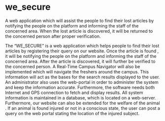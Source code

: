 # we_secure
A web application which will assist the people to find their lost articles by notifying the people on the platform and informing the staff of the concerned area. When the lost article is discovered, it will be returned to the concerned person after proper verification.

The “WE_SECURE” is a web application which helps people to find their lost articles by registering their query on our website. Once the article is found , it will be notifying the people on the platform and informing the staff of the concerned area. After the article is discovered, it will further be verified to the concerned person.
A Real-Time Campus Navigator will also be implemented which will navigate the freshers around the campus.
This information will act as the bases for the search results displayed to the user. An administrator also uses the web-portal in order to administer the system and keep the information accurate. Furthermore, the software needs both Internet and GPS connection to fetch and display results. All system information is maintained in a database, which is located on a web-server.
Furthermore, our website can also be extended for the welfare of the animal . If an animal is found injured or not in a conscious state, the user can post a query on the web portal stating
the location of the injured subject.
